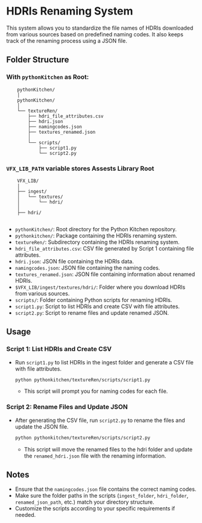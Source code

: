 # HDRIs Renaming System

This system allows you to standardize the file names of HDRIs downloaded from various sources based on predefined naming codes. It also keeps track of the renaming process using a JSON file.

## Folder Structure

### With `pythonKitchen` as Root:

```
    pythonKitchen/
    │
    pythonKitchen/
    │
    └── textureRen/
        ├── hdri_file_attributes.csv
        ├── hdri.json
        ├── namingcodes.json
        ├── textures_renamed.json
        │
        └── scripts/
            ├── script1.py
            └── script2.py
```

### `VFX_LIB_PATH` variable stores Assests Library Root

```
    VFX_LIB/
    │
    ├── ingest/
    │   └── textures/
    │       └── hdri/
    │
    ├── hdri/
    
```


- `pythonKitchen/`: Root directory for the Python Kitchen repository.
- `pythonkitchen/`: Package containing the HDRIs renaming system.
- `textureRen/`: Subdirectory containing the HDRIs renaming system.
- `hdri_file_attributes.csv`: CSV file generated by Script 1 containing file attributes.
- `hdri.json`: JSON file containing the HDRIs data.
- `namingcodes.json`: JSON file containing the naming codes.
- `textures_renamed.json`: JSON file containing information about renamed HDRIs.
- `$VFX_LIB/ingest/textures/hdri/`: Folder where you download HDRIs from various sources.
- `scripts/`: Folder containing Python scripts for renaming HDRIs.
- `script1.py`: Script to list HDRIs and create CSV with file attributes.
- `script2.py`: Script to rename files and update renamed JSON.

## Usage

### Script 1: List HDRIs and Create CSV

- Run `script1.py` to list HDRIs in the ingest folder and generate a CSV file with file attributes.

    ```bash
    python pythonkitchen/textureRen/scripts/script1.py
    ```

    - This script will prompt you for naming codes for each file.

### Script 2: Rename Files and Update JSON

- After generating the CSV file, run `script2.py` to rename the files and update the JSON file.

    ```bash
    python pythonkitchen/textureRen/scripts/script2.py
    ```

    - This script will move the renamed files to the hdri folder and update the `renamed_hdri.json` file with the renaming information.

## Notes

- Ensure that the `namingcodes.json` file contains the correct naming codes.
- Make sure the folder paths in the scripts (`ingest_folder`, `hdri_folder`, `renamed_json_path`, etc.) match your directory structure.
- Customize the scripts according to your specific requirements if needed.



